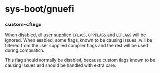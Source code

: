 # sys-boot/gnuefi

### custom-cflags
When disabled, all user supplied `CFLAGS`, `CPPFLAGS` and `LDFLAGS` will be ignored. When enabled, some flags, known to be causing issues, will be filtered from the user supplied compiler flags and the rest will be used during compilation.

This flag should normally be disabled, because custom flags known to be causing issues and should be handled with extra care.
